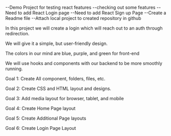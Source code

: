 --Demo Project for testing react features 
--checking out some features
--Need to add React Login page 
--Need to add React Sign up Page 
--Create a Readme file 
--Attach local project to created repository in github 

In this project we will create a login which will reach out to an auth through redirection.

We will give it a simple, but user-friendly design.

The colors in our mind are blue, purple, and green for front-end

We will use hooks and components with our backend to be more smoothly running.

Goal 1: Create All component, folders, files, etc. 

Goal 2: Create CSS and HTML layout and designs. 

Goal 3: Add media layout for browser, tablet, and mobile

Goal 4: Create Home Page layout

Goal 5: Create Additional Page layouts

Goal 6: Create Login Page Layout
